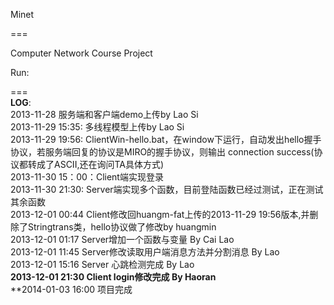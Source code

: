 Minet

===

Computer Network Course Project  
  
Run:  
  
  
===  
  **LOG**:  
 2013-11-28 服务端和客户端demo上传by Lao Si   
 2013-11-29 15:35: 多线程模型上传by Lao Si  
 2013-11-29 19:56: ClientWin-hello.bat，在window下运行，自动发出hello握手协议，若服务端回复的协议是MIRO的握手协议，则输出 connection success(协议都转成了ASCII,还在询问TA具体方式)  
 2013-11-30 15：00：Client端实现登录  
 2013-11-30 21:30: Server端实现多个函数，目前登陆函数已经过测试，正在测试其余函数  
 2013-12-01 00:44 Client修改回huangm-fat上传的2013-11-29 19:56版本,并删除了Stringtrans类，hello协议做了修改by huangmin  
 2013-12-01 01:17 Server增加一个函数与变量 By Cai Lao  
 2013-12-01 11:45 Server修改读取用户端消息方法并分割消息 By Lao  
 2013-12-01 15:16 Server 心跳检测完成  By Lao  
 **2013-12-01 21:30 Client login修改完成 By Haoran**  
 **2014-01-03 16:00 项目完成
